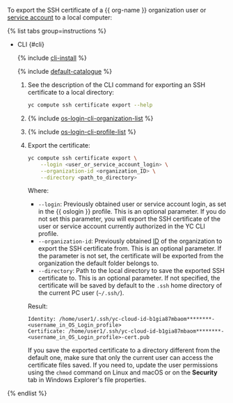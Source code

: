 To export the SSH certificate of a {{ org-name }} organization user or [service account](../../iam/concepts/users/service-accounts.md) to a local computer:

{% list tabs group=instructions %}


- CLI {#cli}

  {% include [cli-install](../cli-install.md) %}

  {% include [default-catalogue](../default-catalogue.md) %}

  1. See the description of the CLI command for exporting an SSH certificate to a local directory:

      ```bash
      yc compute ssh certificate export --help
      ```
  1. {% include [os-login-cli-organization-list](../../_includes/organization/os-login-cli-organization-list.md) %}
  1. {% include [os-login-cli-profile-list](../../_includes/organization/os-login-cli-profile-list.md) %}
  1. Export the certificate:

      ```bash
      yc compute ssh certificate export \
          --login <user_or_service_account_login> \
          --organization-id <organization_ID> \
          --directory <path_to_directory>
      ```

      Where:
      * `--login`: Previously obtained user or service account login, as set in the {{ oslogin }} profile. This is an optional parameter. If you do not set this parameter, you will export the SSH certificate of the user or service account currently authorized in the YC CLI profile.
      * `--organization-id`: Previously obtained [ID](../../organization/operations/organization-get-id.md) of the organization to export the SSH certificate from. This is an optional parameter. If the parameter is not set, the certificate will be exported from the organization the default folder belongs to.
      * `--directory`: Path to the local directory to save the exported SSH certificate to. This is an optional parameter. If not specified, the certificate will be saved by default to the `.ssh` home directory of the current PC user (`~/.ssh/`).

      Result:

      ```text
      Identity: /home/user1/.ssh/yc-cloud-id-b1gia87mbaom********-<username_in_OS_Login_profile>
      Certificate: /home/user1/.ssh/yc-cloud-id-b1gia87mbaom********-<username_in_OS_Login_profile>-cert.pub
      ```

      If you save the exported certificate to a directory different from the default one, make sure that only the current user can access the certificate files saved. If you need to, update the user permissions using the `chmod` command on Linux and macOS or on the **Security** tab in Windows Explorer's file properties.

{% endlist %}